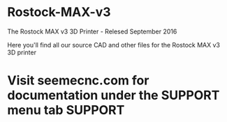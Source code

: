 # Rostock-MAX-v3
The Rostock MAX v3 3D Printer - Relesed September 2016

Here you'll find all our source CAD and other files for the Rostock MAX v3 3D printer


# Visit seemecnc.com for documentation under the SUPPORT menu tab SUPPORT
